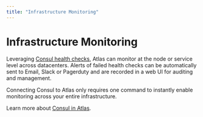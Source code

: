 ```yaml
---
title: "Infrastructure Monitoring"
---
```


# Infrastructure Monitoring

Leveraging [Consul health checks](/help/consul/alerts), Atlas can monitor at the node or
service level across datacenters. Alerts of failed health checks
can be automatically sent to Email, Slack or Pagerduty and are
recorded in a web UI for auditing and management.

Connecting Consul to Atlas only requires one command to instantly
enable monitoring across your entire infrastructure.

Learn more about [Consul in Atlas](/learn/consul).
